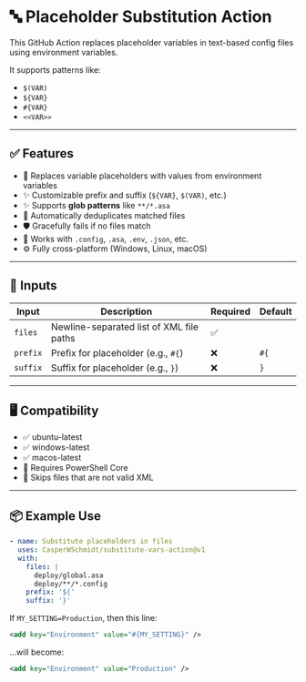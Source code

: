 # 🔤 Placeholder Substitution Action

This GitHub Action replaces placeholder variables in text-based config files using environment variables.

It supports patterns like:
- `$(VAR)`
- `${VAR}`
- `#{VAR}`
- `<<VAR>>`

---

## ✅ Features

- 🔁 Replaces variable placeholders with values from environment variables
- ✨ Customizable prefix and suffix (`${VAR}`, `$(VAR)`, etc.)
- ✨ Supports **glob patterns** like `**/*.asa`
- 🚫 Automatically deduplicates matched files
- 🛡️ Gracefully fails if no files match
- 🧾 Works with `.config`, `.asa`, `.env`, `.json`, etc.
- ⚙️ Fully cross-platform (Windows, Linux, macOS)

---

## 🔧 Inputs
| Input    | Description                                 | Required | Default |
|----------|---------------------------------------------|----------|---------|
| `files`  | Newline-separated list of XML file paths    | ✅       |         |
| `prefix` | Prefix for placeholder (e.g., `#{`)         | ❌       | `#{`    |
| `suffix` | Suffix for placeholder (e.g., `}`)          | ❌       | `}`     |

---

## 🖥️ Compatibility
- ✅ ubuntu-latest
- ✅ windows-latest
- ✅ macos-latest
- 🔧 Requires PowerShell Core
- 🚫 Skips files that are not valid XML

---

## 📦 Example Use

```yaml
- name: Substitute placeholders in files
  uses: CasperWSchmidt/substitute-vars-action@v1
  with:
    files: |
      deploy/global.asa
      deploy/**/*.config
    prefix: '${'
    suffix: '}'
```
If `MY_SETTING=Production`, then this line:
```xml
<add key="Environment" value="#{MY_SETTING}" />
```
...will become:
```xml
<add key="Environment" value="Production" />
```
